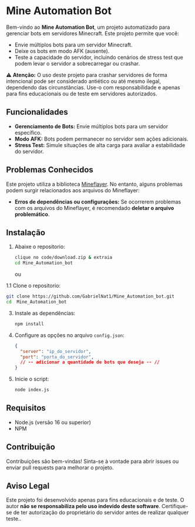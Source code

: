 # Mine Automation Bot

Bem-vindo ao **Mine Automation Bot**, um projeto automatizado para gerenciar bots em servidores Minecraft. Este projeto permite que você:

- Envie múltiplos bots para um servidor Minecraft.
- Deixe os bots em modo AFK (ausente).
- Teste a capacidade do servidor, incluindo cenários de stress test que podem levar o servidor a sobrecarregar ou crashar.

⚠️ **Atenção:** O uso deste projeto para crashar servidores de forma intencional pode ser considerado antiético ou até mesmo ilegal, dependendo das circunstâncias. Use-o com responsabilidade e apenas para fins educacionais ou de teste em servidores autorizados.

## Funcionalidades

- **Gerenciamento de Bots:** Envie múltiplos bots para um servidor específico.
- **Modo AFK:** Bots podem permanecer no servidor sem ações adicionais.
- **Stress Test:** Simule situações de alta carga para avaliar a estabilidade do servidor.

## Problemas Conhecidos

Este projeto utiliza a biblioteca [Mineflayer](https://github.com/PrismarineJS/mineflayer). No entanto, alguns problemas podem surgir relacionados aos arquivos do Mineflayer:

- **Erros de dependências ou configurações:** Se ocorrerem problemas com os arquivos do Mineflayer, é recomendado **deletar o arquivo problemático**.

## Instalação

1. Abaixe o repositorio:
   ```bash
   clique no code/download.zip & extraia
   cd Mine_Automation_bot
   ```
   
   ou
   
1.1 Clone o repositorio:
   ```bash
   git clone https://github.com/GabrielNat1/Mine_Automation_bot.git
   cd  Mine_Automation_bot
   ```

3. Instale as dependências:
   ```bash
   npm install
   ```

4. Configure as opções no arquivo `config.json`:
   ```json
   {
     "server": "ip_do_servidor",
     "port": "porta_do_servidor",
     // -- adicionar a quantidade de bots que deseja -- //
   }
   ```

5. Inicie o script:
   ```bash
   node index.js
   ```

## Requisitos

- Node.js (versão 16 ou superior)
- NPM

## Contribuição

Contribuições são bem-vindas! Sinta-se à vontade para abrir issues ou enviar pull requests para melhorar o projeto.

## Aviso Legal

Este projeto foi desenvolvido apenas para fins educacionais e de teste. O autor **não se responsabiliza pelo uso indevido deste software**. Certifique-se de ter autorização do proprietário do servidor antes de realizar qualquer teste..
